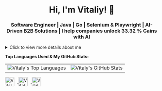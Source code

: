 <h1 align="center">Hi, I'm Vitaliy! 👋</h1>
<h3 align="center">Software Engineer | Java | Go | Selenium & Playwright | AI-Driven B2B Solutions | I help companies unlock 33.32 % Gains with AI</h3>

<details>
  <summary>Click to view more details about me</summary>
  <!--
  <p align="center"> 
    <img src="https://github-profile-trophy.vercel.app/?username=ponomarev-vitaly&theme=juicyfresh&no-frame=true&margin-w=20&margin-h=20" alt="ponomarev-vitaly" />
  </p>
  -->
  
  <p align="justify">I’m a Senior Software Engineer crafting AI-powered, high-load systems that directly fuel business growth. From predictive models delivering 33.32% efficiency gains, to intelligent analytics reducing operational costs by 18–22%, I build backend solutions designed to scale fast and pay for themselves. Whether optimizing legacy infrastructures or launching cloud-native platforms, I bring deep expertise in Java, Go, and Spring Boot to create robust, revenue-driving products.</p>
  
  <p align="justify">I go beyond clean code to engineer solutions that move fast and stay bulletproof. My automation-first development process — using Playwright, Selenium, Cypress, and Appium — accelerates release cycles by 25–30% while maintaining 98%+ test coverage. Automation here isn’t an afterthought — it’s a strategic lever for growth and stability. For clients seeking systems where resilience meets intelligence, I deliver platforms engineered for scale, speed, and sustained business impact.</p>
  
  <ul align="justify">
    <li>🔭 I’m currently working on expanding expertise in Java and Go-related technologies, including Kafka, Hibernate, Gin, and GORM, as well as cloud platforms like AWS and Google Cloud.</li>
    <li>🌱 I’m diving deep into Java, Go, Kubernetes, and Spring Boot to solidify my expertise and keep up-to-date with the latest technologies in backend and microservices development.</li>
    <li>🔍 Current Focus: Developing innovative backend and microservices solutions, including high-load systems, while leveraging automation frameworks to enhance efficiency and quality. Additionally, I am exploring AI-driven approaches to further optimize these systems, particularly through intelligent automation and predictive analytics.</li>
    <li>👯 I am seeking to collaborate on Java and Go-centric projects that will challenge me, inspire me, and allow me to work alongside the best in the industry.</li>
    <li>🤝 I am looking for partnerships that will enable me to contribute to cutting-edge Java and Go applications, microservices architectures, and cloud-native solutions.</li>
  </ul>
  
  <h3 align="justify">Skills and Expertise:</h3>
  
  <ul align="justify">
    <li>Programming Languages: Java, Go, Python, JavaScript, TypeScript</li>
    <li>Databases: MySQL, PostgreSQL, MongoDB (query optimization for high-load applications, schema design for dynamic data, caching systems development)</li>
    <li>Frameworks and Tools:</li>
    &nbsp;&nbsp;<b>Backend:</b> Spring Boot, Hibernate, Kafka, Gin (Go), GORM (Go), Flask, Django, Node.js<br>
    &nbsp;&nbsp;<b>Frontend:</b> React, Redux, Flutter<br>
    &nbsp;&nbsp;<b>AI/ML:</b> TensorFlow, Keras, Scikit-Learn, Pandas, NumPy<br>
    <li>Testing Frameworks and Tools: Selenium, Playwright, Cypress, Appium, JUnit, TestNG, Rest Assured, Selenide, Cucumber</li>
    <li>CI/CD & DevOps: Jenkins, Docker, Kubernetes, Git, Terraform, Ansible, GitLab CI/CD, GitHub Actions</li>
    <li>Cloud Platforms: AWS, Google Cloud, Azure</li>
    <li>Testing and QA: Test Automation, Manual Testing, Agile, Scrum, Test Plans and Strategies, Test Execution and Reporting, Performance Testing, Security Testing, Accessibility Testing</li>
    <li>AI & Data Science: Engaged with neural networks, create and optimize prompts for AI models, advocate for AI technology implementation, developing AI-powered APIs</li>
    <li>Machine Learning: Machine Learning Algorithms, Deep Learning, Natural Language Processing (NLP)</li>
    <li>Web3 Technologies: Solidity, Rust, Web3.js, Decentralized App Development, Smart Contracts, Blockchain Integration, IPFS, Ethereum, Polkadot, NFT Development, DeFi Solutions</li>
    <li>Project Management: Over 10 years of experience in B2B sales, marketing, project management, and negotiations within consulting environments, including team leadership and coordination</li>
</ul>
</details>
  
**Top Languages Used & My GitHub Stats:**

<table>
  <tr>
    <td><img src="https://github-readme-stats.vercel.app/api/top-langs/?username=ponomarev-vitaly&layout=compact&theme=dark" alt="Vitaly's Top Languages" /></td>
    <td><img src="https://github-readme-stats.vercel.app/api?username=ponomarev-vitaly&show_icons=true&count_private=true&include_all_commits=true&theme=dark" alt="Vitaly's GitHub Stats" /></td>
  </tr>
</table>

<p align="left">
  <a href="https://github.com/ponomarev-vitaly" target="_blank">
    <img align="center" src="https://img.icons8.com/color/48/000000/github--v1.png" alt="Vitaly's GitHub" height="30" width="30" style="margin-right: 10px;" />
  </a>
  <a href="https://www.linkedin.com/in/vitaliy-ponomarev" target="_blank">
    <img align="center" src="https://img.icons8.com/color/48/000000/linkedin-circled--v1.png" alt="Vitaly's LinkedIn" height="30" width="30" style="margin-right: 10px;" />
  </a>
  <a href="https://www.facebook.com/vitaliyponomarev3126" target="_blank">
    <img align="center" src="https://img.icons8.com/color/48/000000/facebook-new--v2.png" alt="Vitaly's Facebook" height="30" width="30" style="margin-right: 10px;" />
  </a>
  
</p>

